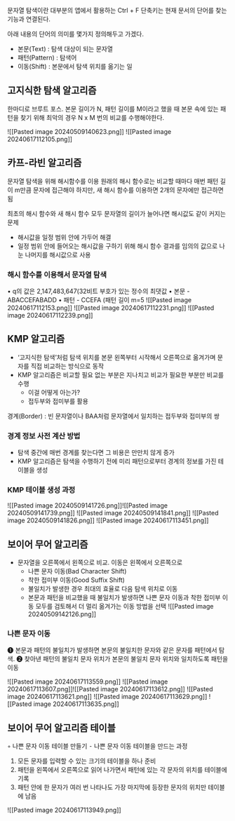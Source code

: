 문자열 탐색이란 대부분의 앱에서 활용하는 Ctrl + F 단축키는 현재 문서의 단어를 찾는 기능과 연결된다.

아래 내용의 단어의 의미를 몇가지 정의해두고 가겠다.
* 본문(Text) : 탐색 대상이 되는 문자열 
* 패턴(Pattern) : 탐색어 
* 이동(Shift) : 본문에서 탐색 위치를 옮기는 일


## 고지식한 탐색 알고리즘
한마디로 브루트 포스. 본문 길이가 N, 패턴 길이를 M이라고 했을 때 본문 속에 있는 패턴을 찾기 위해 최악의 경우 N x M 번의 비교를 수행해야한다.

![[Pasted image 20240509140623.png]]
![[Pasted image 20240617112105.png]]


## 카프-라빈 알고리즘
문자열 탐색을 위해 해시함수를 이용
원래의 해시 함수로는 비교할 때마다 매번 패턴 길이 m만큼 문자에 접근해야 하지만, 새 해시 함수를 이용하면 2개의 문자에만 접근하면 됨

최초의 해시 함수와 새 해시 함수 모두 문자열의 길이가 늘어나면 해시값도 같이 커지는 문제 
* 해시값을 일정 범위 안에 가두어 해결 
* 일정 범위 안에 들어오는 해시값을 구하기 위해 해시 함수 결과를 임의의 값으로 나눈 나머지를 해시값으로 사용

### 해시 함수를 이용해서 문자열 탐색
• q의 값은 2,147,483,647(32비트 부호가 있는 정수의 최댓값
• 본문 - ABACCEFABADD
• 패턴 - CCEFA (패턴 길이 m=5
![[Pasted image 20240617112153.png]]
![[Pasted image 20240617112231.png]]
![[Pasted image 20240617112239.png]]

## KMP 알고리즘
* ‘고지식한 탐색’처럼 탐색 위치를 본문 왼쪽부터 시작해서 오른쪽으로 옮겨가며 문자를 직접 비교하는 방식으로 동작 
* KMP 알고리즘은 비교할 필요 없는 부분은 지나치고 비교가 필요한 부분만 비교를 수행
	* 이걸 어떻게 아는가?
	* 접두부와 접미부를 활용

경계(Border) : 빈 문자열이나 BAA처럼 문자열에서 일치하는 접두부와 접미부의 쌍

### 경계 정보 사전 계산 방법 
* 탐색 중간에 매번 경계를 찾는다면 그 비용은 만만치 않게 증가 
* KMP 알고리즘은 탐색을 수행하기 전에 미리 패턴으로부터 경계의 정보를 가진 테이블을 생성 

### KMP 테이블 생성 과정
![[Pasted image 20240509141726.png]]![[Pasted image 20240509141739.png]]
![[Pasted image 20240509141841.png]]
![[Pasted image 20240509141826.png]]
![[Pasted image 20240617113451.png]]


## 보이어 무어 알고리즘
* 문자열을 오른쪽에서 왼쪽으로 비교. 이동은 왼쪽에서 오른쪽으로 
	* 나쁜 문자 이동(Bad Character Shift)  
	* 착한 접미부 이동(Good Suffix Shift) 
	* 불일치가 발생한 경우 최대의 효율로 다음 탐색 위치로 이동 
	* 본문과 패턴을 비교했을 때 불일치가 발생하면 나쁜 문자 이동과 착한 접미부 이동 모두를 검토해서 더 멀리 옮겨가는 이동 방법을 선택
![[Pasted image 20240509142126.png]]

### 나쁜 문자 이동

❶ 본문과 패턴의 불일치가 발생하면 본문의 불일치한 문자와 같은 문자를 패턴에서 탐색.
❷ 찾아낸 패턴의 불일치 문자 위치가 본문의 불일치 문자 위치와 일치하도록 패턴을 이동

![[Pasted image 20240617113559.png]]
![[Pasted image 20240617113607.png]]![[Pasted image 20240617113612.png]]
![[Pasted image 20240617113621.png]]
![[Pasted image 20240617113629.png]]
![[Pasted image 20240617113635.png]]
## 보이어 무어 알고리즘 테이블
◦ 나쁜 문자 이동 테이블 만들기
⁃ 나쁜 문자 이동 테이블을 만드는 과정
1) 모든 문자를 입력할 수 있는 크기의 테이블을 하나 준비
2) 패턴을 왼쪽에서 오른쪽으로 읽어 나가면서 패턴에 있는 각 문자의 위치를 테이블에 기록
3) 패턴 안에 한 문자가 여러 번 나타나도 가장 마지막에 등장한 문자의 위치만 테이블에 남음

![[Pasted image 20240617113949.png]]
